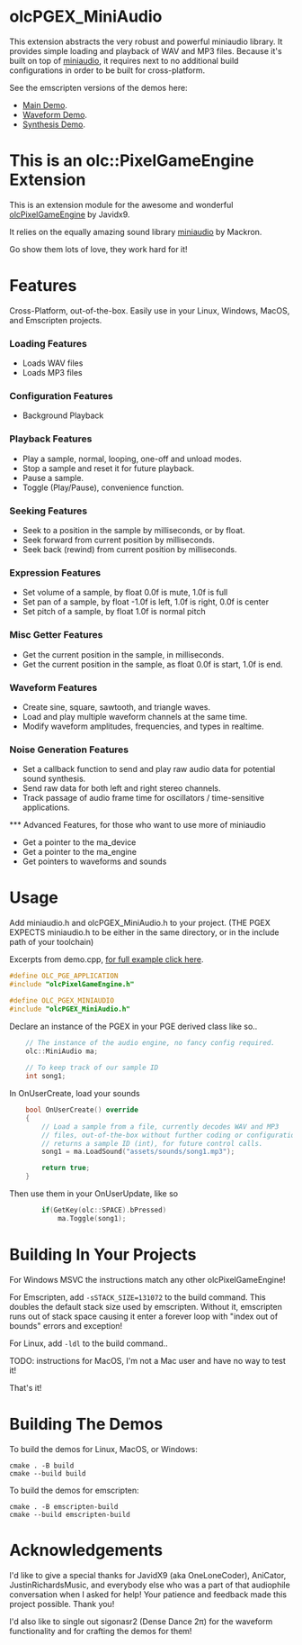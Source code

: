 # olcPGEX_MiniAudio

This extension abstracts the very robust and powerful miniaudio
library. It provides simple loading and playback of WAV and MP3
files. Because it's built on top of [miniaudio](https://miniaud.io), it requires next
to no additional build configurations in order to be built
for cross-platform.

See the emscripten versions of the demos here:
* [Main Demo](https://www.moros1138.com/demos/olcPGEX_MiniAudio/).
* [Waveform Demo](https://www.moros1138.com/demos/olcPGEX_MiniAudio/demo_waveform.html).
* [Synthesis Demo](https://www.moros1138.com/demos/olcPGEX_MiniAudio/demo_synthesis.html).

# This is an olc::PixelGameEngine Extension

This is an extension module for the awesome and wonderful [olcPixelGameEngine](https://github.com/OneLoneCoder/olcPixelGameEngine) by Javidx9.

It relies on the equally amazing sound library [miniaudio](https://miniaud.io) by Mackron.

Go show them lots of love, they work hard for it!

# Features

Cross-Platform, out-of-the-box. Easily use in your Linux, Windows, MacOS, and Emscripten projects.

### Loading Features
* Loads WAV files
* Loads MP3 files

### Configuration Features
* Background Playback

### Playback Features
* Play a sample, normal, looping, one-off and unload modes.
* Stop a sample and reset it for future playback.
* Pause a sample.
* Toggle (Play/Pause), convenience function.

### Seeking Features
* Seek to a position in the sample by milliseconds, or by float.
* Seek forward from current position by milliseconds.
* Seek back (rewind) from current position by milliseconds.

### Expression Features
* Set volume of a sample, by float 0.0f is mute, 1.0f is full
* Set pan of a sample, by float -1.0f is left, 1.0f is right, 0.0f is center
* Set pitch of a sample, by float 1.0f is normal pitch

### Misc Getter Features
* Get the current position in the sample, in milliseconds.
* Get the current position in the sample, as float 0.0f is start, 1.0f is end.

### Waveform Features
* Create sine, square, sawtooth, and triangle waves.
* Load and play multiple waveform channels at the same time.
* Modify waveform amplitudes, frequencies, and types in realtime.

### Noise Generation Features
* Set a callback function to send and play raw audio data for potential sound synthesis.
* Send raw data for both left and right stereo channels.
* Track passage of audio frame time for oscillators / time-sensitive applications.

*** Advanced Features, for those who want to use more of miniaudio
* Get a pointer to the ma_device
* Get a pointer to the ma_engine
* Get pointers to waveforms and sounds

# Usage

Add miniaudio.h and olcPGEX_MiniAudio.h to your project. (THE PGEX EXPECTS miniaudio.h to be either in the same directory, or in the include path of your toolchain)

Excerpts from demo.cpp, [for full example click here](demo/demo.cpp).


```cpp
#define OLC_PGE_APPLICATION
#include "olcPixelGameEngine.h"

#define OLC_PGEX_MINIAUDIO
#include "olcPGEX_MiniAudio.h"
```

Declare an instance of the PGEX in your PGE derived class like so..

```cpp
    // The instance of the audio engine, no fancy config required.
    olc::MiniAudio ma;
    
    // To keep track of our sample ID
    int song1;
```

In OnUserCreate, load your sounds

```cpp
    bool OnUserCreate() override
    {
        // Load a sample from a file, currently decodes WAV and MP3
        // files, out-of-the-box without further coding or configuration.
        // returns a sample ID (int), for future control calls.
        song1 = ma.LoadSound("assets/sounds/song1.mp3");

        return true;
    }
```

Then use them in your OnUserUpdate, like so

```cpp
        if(GetKey(olc::SPACE).bPressed)
            ma.Toggle(song1);
```
# Building In Your Projects

For Windows MSVC the instructions match any other olcPixelGameEngine!

For Emscripten, add ``-sSTACK_SIZE=131072`` to the build command. This doubles the default stack size used by emscripten. Without it, emscripten runs out of stack space causing it enter a forever loop with "index out of bounds" errors and exception!

For Linux, add ``-ldl`` to the build command..

TODO: instructions for MacOS, I'm not a Mac user and have no way to test it!

That's it!

# Building The Demos

To build the demos for Linux, MacOS, or Windows:
```
cmake . -B build
cmake --build build
```

To build the demos for emscripten:

```
cmake . -B emscripten-build
cmake --build emscripten-build
```

# Acknowledgements

I'd like to give a special thanks for JavidX9 (aka OneLoneCoder), AniCator, JustinRichardsMusic, and everybody else who was a part of that audiophile conversation when I asked for help! Your patience and feedback made this project possible. Thank you!

I'd also like to single out sigonasr2 (Dense Dance 2π) for the waveform functionality and for crafting the demos for them!
